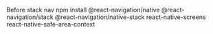 Before stack nav
npm install @react-navigation/native @react-navigation/stack @react-navigation/native-stack react-native-screens react-native-safe-area-context
